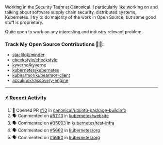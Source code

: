 Working in the Security Team at Canonical. I particularly like working on and talking about software supply chain security, distributed systems, Kubernetes. I try to do majority of the work in Open Source, but some good stuff is proprietary.

Quite open to work on any interesting and industry relevant problem. 

### Track My Open Source Contributions 👨‍💻: 
 - [stacklok/minder](https://github.com/stacklok/minder/pulls?q=is%3Apr+author%3AVyom-Yadav+is%3Amerged+)
 - [checkstyle/checkstyle](https://github.com/checkstyle/checkstyle/pulls?q=is%3Apr+author%3AVyom-Yadav+is%3Amerged+)
 - [kyverno/kyverno](https://github.com/kyverno/kyverno/pulls?q=is%3Apr+author%3AVyom-Yadav+is%3Amerged+)
 - [kubernetes/kubernetes](https://github.com/kubernetes/kubernetes/issues?q=is%3Aissue+author%3AVyom-Yadav)
 - [kubearmor/kubearmor-client](https://github.com/kubearmor/kubearmor-client/pulls?q=is%3Amerged+is%3Apr+author%3AVyom-Yadav+)
 - [accuknox/discovery-engine](https://github.com/accuknox/discovery-engine/pulls?q=is%3Amerged+is%3Apr+author%3AVyom-Yadav+)
---

### :zap: Recent Activity

<!--START_SECTION:activity-->
1. 💪 Opened PR [#10](https://github.com/canonical/ubuntu-package-buildinfo/pull/10) in [canonical/ubuntu-package-buildinfo](https://github.com/canonical/ubuntu-package-buildinfo)
2. 🗣 Commented on [#51113](https://github.com/kubernetes/website/issues/51113#issuecomment-2997066915) in [kubernetes/website](https://github.com/kubernetes/website)
3. 🗣 Commented on [#35003](https://github.com/kubernetes/test-infra/pull/35003#issuecomment-2986803496) in [kubernetes/test-infra](https://github.com/kubernetes/test-infra)
4. 🗣 Commented on [#5660](https://github.com/kubernetes/org/pull/5660#issuecomment-2979353308) in [kubernetes/org](https://github.com/kubernetes/org)
5. 🗣 Commented on [#5660](https://github.com/kubernetes/org/pull/5660#issuecomment-2979348725) in [kubernetes/org](https://github.com/kubernetes/org)
<!--END_SECTION:activity-->
